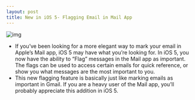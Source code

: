 ```yaml
---
layout: post
title: New in iOS 5- Flagging Email in Mail App
---
```

![img](http://media.idownloadblog.com/wp-content/uploads/2011/06/Flagging-in-iOS-5.png)
* If you’ve been looking for a more elegant way to mark your email in Apple’s Mail app, iOS 5 may have what you’re looking for. In iOS 5, you now have the ability to “Flag” messages in the Mail app as important. The flags can be used to access certain emails for quick reference, or show you what messages are the most important to you.
* This new flagging feature is basically just like marking emails as important in Gmail. If you are a heavy user of the Mail app, you’ll probably appreciate this addition in iOS 5.

